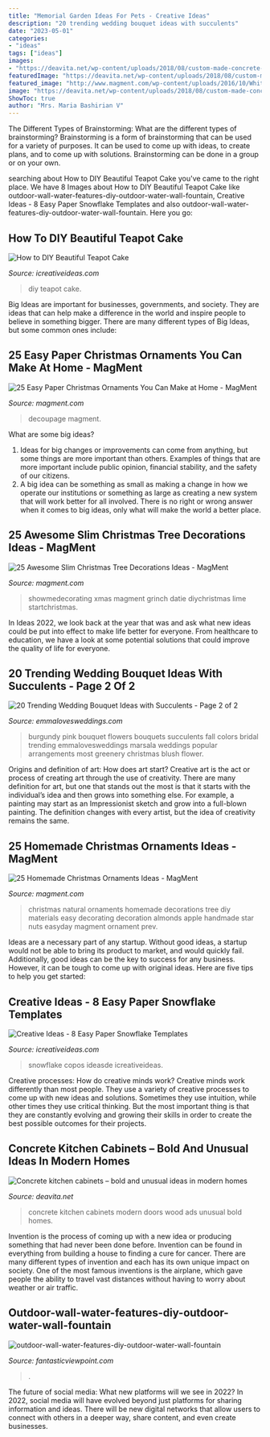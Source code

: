 ```yaml
---
title: "Memorial Garden Ideas For Pets - Creative Ideas"
description: "20 trending wedding bouquet ideas with succulents"
date: "2023-05-01"
categories:
- "ideas"
tags: ["ideas"]
images:
- "https://deavita.net/wp-content/uploads/2018/08/custom-made-concrete-kitchen-cabinets-and-wood-doors-in-modern-kitchen.jpg"
featuredImage: "https://deavita.net/wp-content/uploads/2018/08/custom-made-concrete-kitchen-cabinets-and-wood-doors-in-modern-kitchen.jpg"
featured_image: "http://www.magment.com/wp-content/uploads/2016/10/White-Christmas-Tree-Decorating-Themes.jpg"
image: "https://deavita.net/wp-content/uploads/2018/08/custom-made-concrete-kitchen-cabinets-and-wood-doors-in-modern-kitchen.jpg"
ShowToc: true
author: "Mrs. Maria Bashirian V"
---
```



The Different Types of Brainstorming: What are the different types of brainstorming?
Brainstorming is a form of brainstorming that can be used for a variety of purposes. It can be used to come up with ideas, to create plans, and to come up with solutions. Brainstorming can be done in a group or on your own.

	

		
searching about How to DIY Beautiful Teapot Cake you've came to the right place. We have 8 Images about How to DIY Beautiful Teapot Cake like outdoor-wall-water-features-diy-outdoor-water-wall-fountain, Creative Ideas - 8 Easy Paper Snowflake Templates and also outdoor-wall-water-features-diy-outdoor-water-wall-fountain. Here you go:
		
    
## How To DIY Beautiful Teapot Cake

<img loading=lazy src="https://www.icreativeideas.com/wp-content/uploads/2014/06/How-to-DIY-Beautiful-Teapot-Cake-thumb.jpg" onerror="this.onerror=null;this.src='https://tse2.mm.bing.net/th?id=OIP.YUWEaYEDwHnWBog-PrzCkAHaHa&amp;pid=15.1';" alt="How to DIY Beautiful Teapot Cake">

_Source: icreativeideas.com_

>diy teapot cake. 

	

Big Ideas are important for businesses, governments, and society. They are ideas that can help make a difference in the world and inspire people to believe in something bigger. There are many different types of Big Ideas, but some common ones include: 

    
## 25 Easy Paper Christmas Ornaments You Can Make At Home - MagMent

<img loading=lazy src="http://magment.com/wp-content/uploads/2016/10/DIY-Paper-Mache-Christmas-Ornaments.jpg" onerror="this.onerror=null;this.src='https://tse2.mm.bing.net/th?id=OIP.hdEvI1Mrp5gRkBy4k-9hngHaLG&amp;pid=15.1';" alt="25 Easy Paper Christmas Ornaments You Can Make at Home - MagMent">

_Source: magment.com_

>decoupage magment. 

	

What are some big ideas?
1. Ideas for big changes or improvements can come from anything, but some things are more important than others. Examples of things that are more important include public opinion, financial stability, and the safety of our citizens.
2. A big idea can be something as small as making a change in how we operate our institutions or something as large as creating a new system that will work better for all involved. There is no right or wrong answer when it comes to big ideas, only what will make the world a better place.

    
## 25 Awesome Slim Christmas Tree Decorations Ideas - MagMent

<img loading=lazy src="http://www.magment.com/wp-content/uploads/2016/10/White-Christmas-Tree-Decorating-Themes.jpg" onerror="this.onerror=null;this.src='https://tse4.mm.bing.net/th?id=OIP.0GRcObJJJl4f1_mDdv3WfAHaLH&amp;pid=15.1';" alt="25 Awesome Slim Christmas Tree Decorations Ideas - MagMent">

_Source: magment.com_

>showmedecorating xmas magment grinch datie diychristmas lime startchristmas. 

	

In Ideas 2022, we look back at the year that was and ask what new ideas could be put into effect to make life better for everyone. From healthcare to education, we have a look at some potential solutions that could improve the quality of life for everyone.

    
## 20 Trending Wedding Bouquet Ideas With Succulents - Page 2 Of 2

<img loading=lazy src="https://emmalovesweddings.com/wp-content/uploads/2018/03/pink-and-burgundy-wedding-bouquet-with-succulents.jpg" onerror="this.onerror=null;this.src='https://tse4.mm.bing.net/th?id=OIP.z2ATfxni9jhdv86txRGPJAHaLF&amp;pid=15.1';" alt="20 Trending Wedding Bouquet Ideas with Succulents - Page 2 of 2">

_Source: emmalovesweddings.com_

>burgundy pink bouquet flowers bouquets succulents fall colors bridal trending emmalovesweddings marsala weddings popular arrangements most greenery christmas blush flower. 

	

Origins and definition of art: How does art start?
Creative art is the act or process of creating art through the use of creativity. There are many definition for art, but one that stands out the most is that it starts with the individual’s idea and then grows into something else. For example, a painting may start as an Impressionist sketch and grow into a full-blown painting. The definition changes with every artist, but the idea of creativity remains the same.

    
## 25 Homemade Christmas Ornaments Ideas - MagMent

<img loading=lazy src="http://magment.com/wp-content/uploads/2016/10/Christmas-Ornaments-Made-From-Natural-Materials.jpg" onerror="this.onerror=null;this.src='https://tse4.mm.bing.net/th?id=OIP.oTzZGi7DTIoSaaVaMmgzhgHaJ4&amp;pid=15.1';" alt="25 Homemade Christmas Ornaments Ideas - MagMent">

_Source: magment.com_

>christmas natural ornaments homemade decorations tree diy materials easy decorating decoration almonds apple handmade star nuts easyday magment ornament prev. 

	

Ideas are a necessary part of any startup. Without good ideas, a startup would not be able to bring its product to market, and would quickly fail. Additionally, good ideas can be the key to success for any business. However, it can be tough to come up with original ideas. Here are five tips to help you get started: 

    
## Creative Ideas - 8 Easy Paper Snowflake Templates

<img loading=lazy src="https://www.icreativeideas.com/wp-content/uploads/2014/11/Creative-Ideas-8-Easy-Paper-Snowflake-Templates-6.jpg" onerror="this.onerror=null;this.src='https://tse4.mm.bing.net/th?id=OIP.AJsX3O0w3Nde9N0yDLRAGwHaMR&amp;pid=15.1';" alt="Creative Ideas - 8 Easy Paper Snowflake Templates">

_Source: icreativeideas.com_

>snowflake copos ideasde icreativeideas. 

	

Creative processes: How do creative minds work?
Creative minds work differently than most people. They use a variety of creative processes to come up with new ideas and solutions. Sometimes they use intuition, while other times they use critical thinking. But the most important thing is that they are constantly evolving and growing their skills in order to create the best possible outcomes for their projects.

    
## Concrete Kitchen Cabinets – Bold And Unusual Ideas In Modern Homes

<img loading=lazy src="https://deavita.net/wp-content/uploads/2018/08/custom-made-concrete-kitchen-cabinets-and-wood-doors-in-modern-kitchen.jpg" onerror="this.onerror=null;this.src='https://tse4.mm.bing.net/th?id=OIP.R8H13fLJdpDKFRt5CqKyLQHaFp&amp;pid=15.1';" alt="Concrete kitchen cabinets – bold and unusual ideas in modern homes">

_Source: deavita.net_

>concrete kitchen cabinets modern doors wood ads unusual bold homes. 

	

Invention is the process of coming up with a new idea or producing something that had never been done before. Invention can be found in everything from building a house to finding a cure for cancer. There are many different types of invention and each has its own unique impact on society. One of the most famous inventions is the airplane, which gave people the ability to travel vast distances without having to worry about weather or air traffic.

    
## Outdoor-wall-water-features-diy-outdoor-water-wall-fountain

<img loading=lazy src="https://www.fantasticviewpoint.com/wp-content/uploads/2016/10/outdoor-wall-water-features-diy-outdoor-water-wall-fountain-792b95e52f099699.jpg" onerror="this.onerror=null;this.src='https://tse4.mm.bing.net/th?id=OIP.mIGUjB_vA6JlyO3wJK6fqwHaFj&amp;pid=15.1';" alt="outdoor-wall-water-features-diy-outdoor-water-wall-fountain">

_Source: fantasticviewpoint.com_

>. 

	

The future of social media: What new platforms will we see in 2022?
In 2022, social media will have evolved beyond just platforms for sharing information and ideas. There will be new digital networks that allow users to connect with others in a deeper way, share content, and even create businesses.

